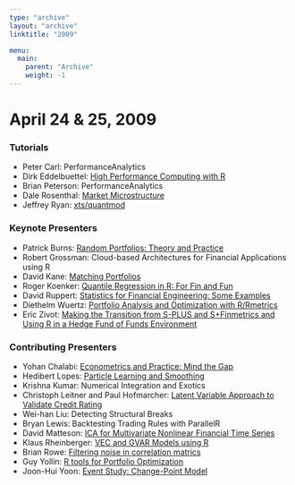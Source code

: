 ```yaml
---
type: "archive"
layout: "archive"
linktitle: "2009"

menu:
  main:
    parent: "Archive"
    weight: -1
---
```


<!-- {{< archive id="https://eddelbuettel.github.io/rf2/RinFinance2009/presentations" >}} -->

# April 24 & 25, 2009

### Tutorials

* Peter Carl: PerformanceAnalytics <!-- DEAD LINK [PerformanceAnalytics](PA%20Workshop%20Chi%20RFinance%202009-04.pdf) -->
* Dirk Eddelbuettel: [High Performance Computing with R](https://dirk.eddelbuettel.com/papers/rFinanceHPC.pdf)
* Brian Peterson: PerformanceAnalytics
* Dale Rosenthal: [Market Microstructure](https://rinfinance.s3.amazonaws.com/past.rinfinance.com/agenda/2009/microstructure-tutorial.pdf)
* Jeffrey Ryan: [xts/quantmod](https://rinfinance.s3.amazonaws.com/past.rinfinance.com/agenda/2009/xts_quantmod_workshop.pdf)

### Keynote Presenters

* Patrick Burns: [Random Portfolios: Theory and Practice](https://rinfinance.s3.amazonaws.com/past.rinfinance.com/agenda/2009/randport_practice_theory_annotated.pdf)
* Robert Grossman: Cloud-based Architectures for Financial Applications using R
* David Kane: [Matching Portfolios](https://rinfinance.s3.amazonaws.com/past.rinfinance.com/agenda/2009/Matching_Portfolios.pdf)
* Roger Koenker: [Quantile Regression in R: For Fin and Fun](https://rinfinance.s3.amazonaws.com/past.rinfinance.com/agenda/2009/QR4Fin.pdf)
* David Ruppert: [Statistics for Financial Engineering: Some Examples](https://rinfinance.s3.amazonaws.com/past.rinfinance.com/agenda/2009/StatAndFinance.pdf)
* Diethelm Wuertz: [Portfolio Analysis and Optimization with R/Rmetrics](https://rinfinance.s3.amazonaws.com/past.rinfinance.com/agenda/2009/ChicagoWuertz.pdf)
* Eric Zivot: [Making the Transition from S-PLUS and S+Finmetrics and Using R in a Hedge Fund of Funds Environment](https://rinfinance.s3.amazonaws.com/past.rinfinance.com/agenda/2009/PresentationChicago24_04_2009.pdf)

### Contributing Presenters

- Yohan Chalabi: [Econometrics and Practice: Mind the Gap](https://rinfinance.s3.amazonaws.com/past.rinfinance.com/agenda/2009/2009-04-Chicago-trans.pdf)
- Hedibert Lopes: [Particle Learning and Smoothing](https://rinfinance.s3.amazonaws.com/past.rinfinance.com/agenda/2009/PL-Rfinance2009.pdf)
- Krishna Kumar: Numerical Integration and Exotics
- Christoph Leitner and Paul Hofmarcher: [Latent Variable Approach to Validate Credit Rating](https://rinfinance.s3.amazonaws.com/past.rinfinance.com/agenda/2009/chicago_talk.pdf)
- Wei-han Liu: Detecting Structural Breaks <!-- ACCESS DENIED [Detecting Structural Breaks](https://rinfinance.s3.amazonaws.com/past.rinfinance.com/agenda/2009/Detecting%20Structural%20Breaks%20in%20Tail%20Behavior.pdf) -->
- Bryan Lewis: Backtesting Trading Rules with ParallelR <!-- ACCESS DENIED [Backtesting Trading Rules with ParallelR](https://rinfinance.s3.amazonaws.com/past.rinfinance.com/agenda/2009/UIC-Lewis%204-25-09.pdf) -->
- David Matteson: [ICA for Multivariate Nonlinear Financial Time Series](https://rinfinance.s3.amazonaws.com/past.rinfinance.com/agenda/2009/RFinanceConference20090425Matteson.pdf)
- Klaus Rheinberger: [VEC and GVAR Models using R](https://rinfinance.s3.amazonaws.com/past.rinfinance.com/agenda/2009/rheinberger.pdf)
- Brian Rowe: [Filtering noise in correlation matrics](https://nurometic.com/quantitative-finance/papers-and-presentations)
- Guy Yollin: [R tools for Portfolio Optimization](https://rinfinance.s3.amazonaws.com/past.rinfinance.com/agenda/2009/yollin_slides.pdf)
- Joon-Hui Yoon: [Event Study: Change-Point Model](https://rinfinance.s3.amazonaws.com/past.rinfinance.com/agenda/2009/EventStudy_AChangePointApproach_Slides.pdf)
